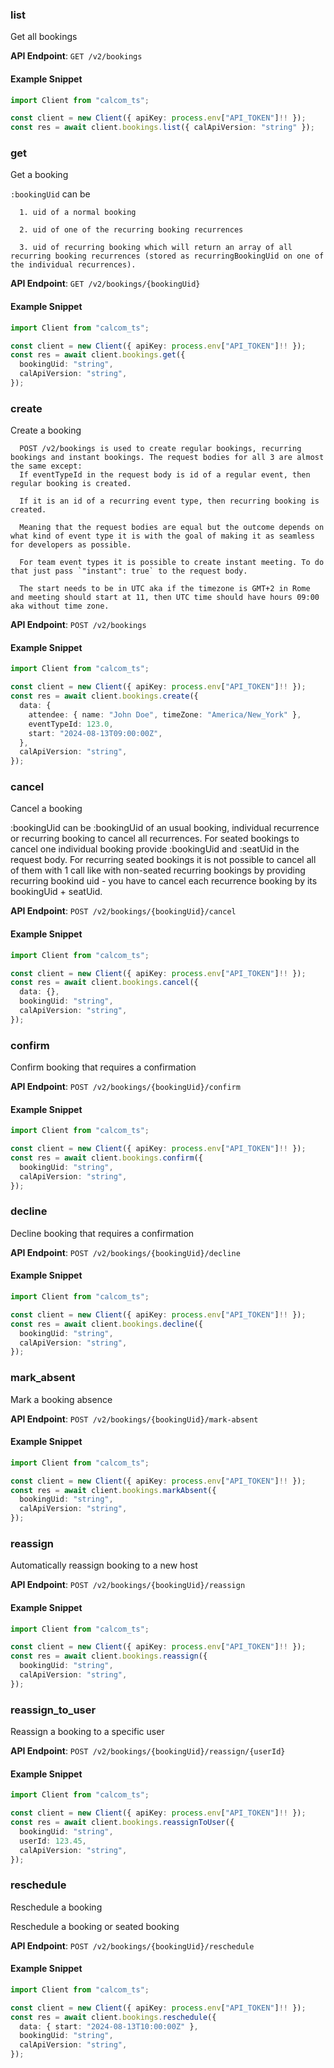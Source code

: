 
### list <a name="list"></a>
Get all bookings



**API Endpoint**: `GET /v2/bookings`

#### Example Snippet

```typescript
import Client from "calcom_ts";

const client = new Client({ apiKey: process.env["API_TOKEN"]!! });
const res = await client.bookings.list({ calApiVersion: "string" });
```

### get <a name="get"></a>
Get a booking

`:bookingUid` can be

      1. uid of a normal booking

      2. uid of one of the recurring booking recurrences

      3. uid of recurring booking which will return an array of all recurring booking recurrences (stored as recurringBookingUid on one of the individual recurrences).

**API Endpoint**: `GET /v2/bookings/{bookingUid}`

#### Example Snippet

```typescript
import Client from "calcom_ts";

const client = new Client({ apiKey: process.env["API_TOKEN"]!! });
const res = await client.bookings.get({
  bookingUid: "string",
  calApiVersion: "string",
});
```

### create <a name="create"></a>
Create a booking


      POST /v2/bookings is used to create regular bookings, recurring bookings and instant bookings. The request bodies for all 3 are almost the same except:
      If eventTypeId in the request body is id of a regular event, then regular booking is created.

      If it is an id of a recurring event type, then recurring booking is created.

      Meaning that the request bodies are equal but the outcome depends on what kind of event type it is with the goal of making it as seamless for developers as possible.

      For team event types it is possible to create instant meeting. To do that just pass `"instant": true` to the request body.

      The start needs to be in UTC aka if the timezone is GMT+2 in Rome and meeting should start at 11, then UTC time should have hours 09:00 aka without time zone.
      

**API Endpoint**: `POST /v2/bookings`

#### Example Snippet

```typescript
import Client from "calcom_ts";

const client = new Client({ apiKey: process.env["API_TOKEN"]!! });
const res = await client.bookings.create({
  data: {
    attendee: { name: "John Doe", timeZone: "America/New_York" },
    eventTypeId: 123.0,
    start: "2024-08-13T09:00:00Z",
  },
  calApiVersion: "string",
});
```

### cancel <a name="cancel"></a>
Cancel a booking

:bookingUid can be :bookingUid of an usual booking, individual recurrence or recurring booking to cancel all recurrences.
    For seated bookings to cancel one individual booking provide :bookingUid and :seatUid in the request body. For recurring seated bookings it is not possible to cancel all of them with 1 call
    like with non-seated recurring bookings by providing recurring bookind uid - you have to cancel each recurrence booking by its bookingUid + seatUid.

**API Endpoint**: `POST /v2/bookings/{bookingUid}/cancel`

#### Example Snippet

```typescript
import Client from "calcom_ts";

const client = new Client({ apiKey: process.env["API_TOKEN"]!! });
const res = await client.bookings.cancel({
  data: {},
  bookingUid: "string",
  calApiVersion: "string",
});
```

### confirm <a name="confirm"></a>
Confirm booking that requires a confirmation



**API Endpoint**: `POST /v2/bookings/{bookingUid}/confirm`

#### Example Snippet

```typescript
import Client from "calcom_ts";

const client = new Client({ apiKey: process.env["API_TOKEN"]!! });
const res = await client.bookings.confirm({
  bookingUid: "string",
  calApiVersion: "string",
});
```

### decline <a name="decline"></a>
Decline booking that requires a confirmation



**API Endpoint**: `POST /v2/bookings/{bookingUid}/decline`

#### Example Snippet

```typescript
import Client from "calcom_ts";

const client = new Client({ apiKey: process.env["API_TOKEN"]!! });
const res = await client.bookings.decline({
  bookingUid: "string",
  calApiVersion: "string",
});
```

### mark_absent <a name="mark_absent"></a>
Mark a booking absence



**API Endpoint**: `POST /v2/bookings/{bookingUid}/mark-absent`

#### Example Snippet

```typescript
import Client from "calcom_ts";

const client = new Client({ apiKey: process.env["API_TOKEN"]!! });
const res = await client.bookings.markAbsent({
  bookingUid: "string",
  calApiVersion: "string",
});
```

### reassign <a name="reassign"></a>
Automatically reassign booking to a new host



**API Endpoint**: `POST /v2/bookings/{bookingUid}/reassign`

#### Example Snippet

```typescript
import Client from "calcom_ts";

const client = new Client({ apiKey: process.env["API_TOKEN"]!! });
const res = await client.bookings.reassign({
  bookingUid: "string",
  calApiVersion: "string",
});
```

### reassign_to_user <a name="reassign_to_user"></a>
Reassign a booking to a specific user



**API Endpoint**: `POST /v2/bookings/{bookingUid}/reassign/{userId}`

#### Example Snippet

```typescript
import Client from "calcom_ts";

const client = new Client({ apiKey: process.env["API_TOKEN"]!! });
const res = await client.bookings.reassignToUser({
  bookingUid: "string",
  userId: 123.45,
  calApiVersion: "string",
});
```

### reschedule <a name="reschedule"></a>
Reschedule a booking

Reschedule a booking or seated booking

**API Endpoint**: `POST /v2/bookings/{bookingUid}/reschedule`

#### Example Snippet

```typescript
import Client from "calcom_ts";

const client = new Client({ apiKey: process.env["API_TOKEN"]!! });
const res = await client.bookings.reschedule({
  data: { start: "2024-08-13T10:00:00Z" },
  bookingUid: "string",
  calApiVersion: "string",
});
```
